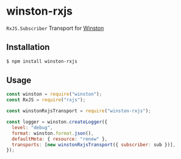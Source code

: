 # winston-rxjs

`RxJS.Subscriber` Transport for [Winston](https://github.com/winstonjs/winston)

## Installation

```bash
$ npm install winston-rxjs
```

## Usage

```js
const winston = require("winston");
const RxJS = require("rxjs");

const winstonRxjsTransport = require("winston-rxjs");

const logger = winston.createLogger({
  level: "debug",
  format: winston.format.json(),
  defaultMeta: { resource: "renew" },
  transports: [new winstonRxjsTransport({ subscriber: sub })],
});
```
